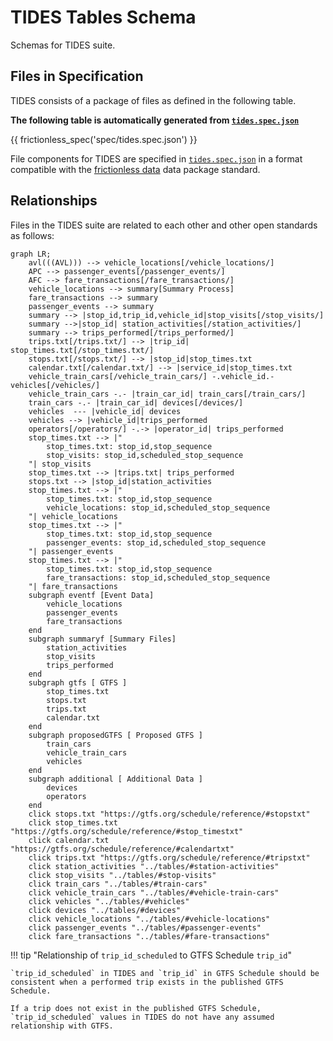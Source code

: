 # TIDES Tables Schema

Schemas for TIDES suite.

## Files in Specification

TIDES consists of a package of files as defined in the following table.

**The following table is automatically generated from [`tides.spec.json`]( https://github.com/TIDES-transit/TIDES/blob/main/spec/tides.spec.json)**

{{ frictionless_spec('spec/tides.spec.json') }}

File components for TIDES are specified in [`tides.spec.json`](http://github.com/TIDES-transit/TIDES/blob/main/spec/tides.spec.json) in a format compatible with the
[frictionless data](https://specs.frictionlessdata.io/tabular-data-package/) data package standard.

## Relationships

Files in the TIDES suite are related to each other and other open standards as follows:

```mermaid
graph LR;
    avl(((AVL))) --> vehicle_locations[/vehicle_locations/]
    APC --> passenger_events[/passenger_events/]
    AFC --> fare_transactions[/fare_transactions/]
    vehicle_locations --> summary[Summary Process]
    fare_transactions --> summary
    passenger_events --> summary
    summary --> |stop_id,trip_id,vehicle_id|stop_visits[/stop_visits/]
    summary -->|stop_id| station_activities[/station_activities/]
    summary --> trips_performed[/trips_performed/]
    trips.txt[/trips.txt/] --> |trip_id| stop_times.txt[/stop_times.txt/]
    stops.txt[/stops.txt/] --> |stop_id|stop_times.txt
    calendar.txt[/calendar.txt/] --> |service_id|stop_times.txt
    vehicle_train_cars[/vehicle_train_cars/] -.vehicle_id.- vehicles[/vehicles/]
    vehicle_train_cars -.- |train_car_id| train_cars[/train_cars/]
    train_cars -.- |train_car_id| devices[/devices/]
    vehicles  --- |vehicle_id| devices
    vehicles --> |vehicle_id|trips_performed
    operators[/operators/] -.-> |operator_id| trips_performed
    stop_times.txt --> |"
        stop_times.txt: stop_id,stop_sequence
        stop_visits: stop_id,scheduled_stop_sequence
    "| stop_visits
    stop_times.txt --> |trips.txt| trips_performed
    stops.txt --> |stop_id|station_activities
    stop_times.txt --> |"
        stop_times.txt: stop_id,stop_sequence
        vehicle_locations: stop_id,scheduled_stop_sequence
    "| vehicle_locations
    stop_times.txt --> |"
        stop_times.txt: stop_id,stop_sequence
        passenger_events: stop_id,scheduled_stop_sequence
    "| passenger_events
    stop_times.txt --> |"
        stop_times.txt: stop_id,stop_sequence
        fare_transactions: stop_id,scheduled_stop_sequence
    "| fare_transactions
    subgraph eventf [Event Data]
        vehicle_locations
        passenger_events
        fare_transactions
    end
    subgraph summaryf [Summary Files]
        station_activities
        stop_visits
        trips_performed
    end
    subgraph gtfs [ GTFS ]
        stop_times.txt
        stops.txt
        trips.txt
        calendar.txt
    end
    subgraph proposedGTFS [ Proposed GTFS ]
        train_cars
        vehicle_train_cars
        vehicles
    end
    subgraph additional [ Additional Data ]
        devices
        operators
    end
    click stops.txt "https://gtfs.org/schedule/reference/#stopstxt"
    click stop_times.txt "https://gtfs.org/schedule/reference/#stop_timestxt"
    click calendar.txt "https://gtfs.org/schedule/reference/#calendartxt"
    click trips.txt "https://gtfs.org/schedule/reference/#tripstxt"
    click station_activities "../tables/#station-activities"
    click stop_visits "../tables/#stop-visits"
    click train_cars "../tables/#train-cars"
    click vehicle_train_cars "../tables/#vehicle-train-cars"
    click vehicles "../tables/#vehicles"
    click devices "../tables/#devices"
    click vehicle_locations "../tables/#vehicle-locations"
    click passenger_events "../tables/#passenger-events"
    click fare_transactions "../tables/#fare-transactions"
```

!!! tip "Relationship of `trip_id_scheduled` to GTFS Schedule `trip_id`"

    `trip_id_scheduled` in TIDES and `trip_id` in GTFS Schedule should be consistent when a performed trip exists in the published GTFS Schedule.

    If a trip does not exist in the published GTFS Schedule, `trip_id_scheduled` values in TIDES do not have any assumed relationship with GTFS.
